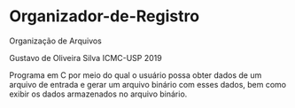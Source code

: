 # Organizador-de-Registro
Organização de Arquivos

Gustavo de Oliveira Silva
ICMC-USP
2019

Programa  em  C  por  meio  do  qual o  usuário  possa  obter  dados  de  um  arquivo  de  entrada  e  gerar  um  arquivo  binário  com  esses  dados,  bem  como  exibir  os  dados  armazenados  no  arquivo  binário.
